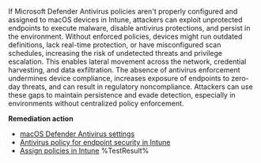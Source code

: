 If Microsoft Defender Antivirus policies aren't properly configured and assigned to macOS devices in Intune, attackers can exploit unprotected endpoints to execute malware, disable antivirus protections, and persist in the environment. Without enforced policies, devices might run outdated definitions, lack real-time protection, or have misconfigured scan schedules, increasing the risk of undetected threats and privilege escalation. This enables lateral movement across the network, credential harvesting, and data exfiltration. The absence of antivirus enforcement undermines device compliance, increases exposure of endpoints to zero-day threats, and can result in regulatory noncompliance. Attackers can use these gaps to maintain persistence and evade detection, especially in environments without centralized policy enforcement.

**Remediation action**

- [macOS Defender Antivirus settings](https://learn.microsoft.com/intune/intune-service/protect/antivirus-microsoft-defender-settings-macos?wt.mc_id=zerotrustrecommendations_automation_content_cnl_csasci)
- [Antivirus policy for endpoint security in Intune](https://learn.microsoft.com/intune/intune-service/protect/endpoint-security-antivirus-policy?wt.mc_id=zerotrustrecommendations_automation_content_cnl_csasci)
- [Assign policies in Intune](https://learn.microsoft.com/intune/intune-service/configuration/device-profile-assign?wt.mc_id=zerotrustrecommendations_automation_content_cnl_csasci)<!--- Results --->
%TestResult%

